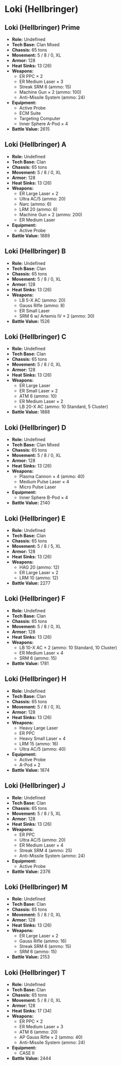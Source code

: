 # Loki (Hellbringer)
## Loki (Hellbringer) Prime
- **Role:** Undefined
- **Tech Base:** Clan Mixed
- **Chassis:** 65 tons
- **Movement:** 5 / 8 / 0, XL
- **Armor:** 128
- **Heat Sinks:** 13 (26)
- **Weapons:**
  - ER PPC × 2
  - ER Medium Laser × 3
  - Streak SRM 6 (ammo: 15)
  - Machine Gun × 2 (ammo: 100)
  - Anti-Missile System (ammo: 24)
- **Equipment:**
  - Active Probe
  - ECM Suite
  - Targeting Computer
  - Inner Sphere A-Pod × 4
- **Battle Value:** 2615

## Loki (Hellbringer) A
- **Role:** Undefined
- **Tech Base:** Clan
- **Chassis:** 65 tons
- **Movement:** 5 / 8 / 0, XL
- **Armor:** 128
- **Heat Sinks:** 13 (26)
- **Weapons:**
  - ER Large Laser × 2
  - Ultra AC/5 (ammo: 20)
  - Narc (ammo: 6)
  - LRM 20 (ammo: 6)
  - Machine Gun × 2 (ammo: 200)
  - ER Medium Laser
- **Equipment:**
  - Active Probe
- **Battle Value:** 1889

## Loki (Hellbringer) B
- **Role:** Undefined
- **Tech Base:** Clan
- **Chassis:** 65 tons
- **Movement:** 5 / 8 / 0, XL
- **Armor:** 128
- **Heat Sinks:** 13 (26)
- **Weapons:**
  - LB 5-X AC (ammo: 20)
  - Gauss Rifle (ammo: 8)
  - ER Small Laser
  - SRM 6 w/ Artemis IV × 2 (ammo: 30)
- **Battle Value:** 1526

## Loki (Hellbringer) C
- **Role:** Undefined
- **Tech Base:** Clan
- **Chassis:** 65 tons
- **Movement:** 5 / 8 / 0, XL
- **Armor:** 128
- **Heat Sinks:** 13 (26)
- **Weapons:**
  - ER Large Laser
  - ER Small Laser × 2
  - ATM 6 (ammo: 10)
  - ER Medium Laser × 2
  - LB 20-X AC (ammo: 10 Standard, 5 Cluster)
- **Battle Value:** 1888

## Loki (Hellbringer) D
- **Role:** Undefined
- **Tech Base:** Clan Mixed
- **Chassis:** 65 tons
- **Movement:** 5 / 8 / 0, XL
- **Armor:** 128
- **Heat Sinks:** 13 (26)
- **Weapons:**
  - Plasma Cannon × 4 (ammo: 40)
  - Medium Pulse Laser × 4
  - Micro Pulse Laser
- **Equipment:**
  - Inner Sphere B-Pod × 4
- **Battle Value:** 2140

## Loki (Hellbringer) E
- **Role:** Undefined
- **Tech Base:** Clan
- **Chassis:** 65 tons
- **Movement:** 5 / 8 / 5, XL
- **Armor:** 128
- **Heat Sinks:** 13 (26)
- **Weapons:**
  - HAG 20 (ammo: 12)
  - ER Large Laser × 2
  - LRM 10 (ammo: 12)
- **Battle Value:** 2277

## Loki (Hellbringer) F
- **Role:** Undefined
- **Tech Base:** Clan
- **Chassis:** 65 tons
- **Movement:** 5 / 8 / 0, XL
- **Armor:** 128
- **Heat Sinks:** 13 (26)
- **Weapons:**
  - LB 10-X AC × 2 (ammo: 10 Standard, 10 Cluster)
  - ER Medium Laser × 4
  - SRM 6 (ammo: 15)
- **Battle Value:** 1781

## Loki (Hellbringer) H
- **Role:** Undefined
- **Tech Base:** Clan
- **Chassis:** 65 tons
- **Movement:** 5 / 8 / 0, XL
- **Armor:** 128
- **Heat Sinks:** 13 (26)
- **Weapons:**
  - Heavy Large Laser
  - ER PPC
  - Heavy Small Laser × 4
  - LRM 15 (ammo: 16)
  - Ultra AC/5 (ammo: 40)
- **Equipment:**
  - Active Probe
  - A-Pod × 2
- **Battle Value:** 1874

## Loki (Hellbringer) J
- **Role:** Undefined
- **Tech Base:** Clan
- **Chassis:** 65 tons
- **Movement:** 5 / 8 / 5, XL
- **Armor:** 128
- **Heat Sinks:** 13 (26)
- **Weapons:**
  - ER PPC
  - Ultra AC/5 (ammo: 20)
  - ER Medium Laser × 4
  - Streak SRM 4 (ammo: 25)
  - Anti-Missile System (ammo: 24)
- **Equipment:**
  - Active Probe
- **Battle Value:** 2376

## Loki (Hellbringer) M
- **Role:** Undefined
- **Tech Base:** Clan
- **Chassis:** 65 tons
- **Movement:** 5 / 8 / 0, XL
- **Armor:** 128
- **Heat Sinks:** 13 (26)
- **Weapons:**
  - ER Large Laser × 2
  - Gauss Rifle (ammo: 16)
  - Streak SRM 6 (ammo: 15)
  - SRM 6 (ammo: 15)
- **Battle Value:** 2153

## Loki (Hellbringer) T
- **Role:** Undefined
- **Tech Base:** Clan
- **Chassis:** 65 tons
- **Movement:** 5 / 8 / 0, XL
- **Armor:** 128
- **Heat Sinks:** 17 (34)
- **Weapons:**
  - ER PPC × 2
  - ER Medium Laser × 3
  - ATM 6 (ammo: 20)
  - AP Gauss Rifle × 2 (ammo: 40)
  - Anti-Missile System (ammo: 24)
- **Equipment:**
  - CASE II
- **Battle Value:** 2444

